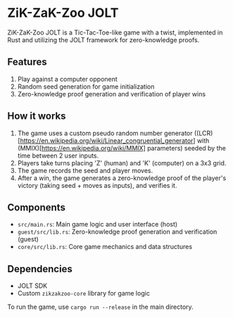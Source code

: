 # ZiK-ZaK-Zoo JOLT

ZiK-ZaK-Zoo JOLT is a Tic-Tac-Toe-like game with a twist, implemented in Rust and utilizing the JOLT framework for zero-knowledge proofs.

## Features

1. Play against a computer opponent
2. Random seed generation for game initialization
3. Zero-knowledge proof generation and verification of player wins

## How it works

1. The game uses a custom pseudo random number generator ((LCR)[https://en.wikipedia.org/wiki/Linear_congruential_generator] with (MMIX)[https://en.wikipedia.org/wiki/MMIX] parameters) seeded by the time between 2 user inputs.
2. Players take turns placing 'Z' (human) and 'K' (computer) on a 3x3 grid.
3. The game records the seed and player moves.
4. After a win, the game generates a zero-knowledge proof of the player's victory (taking seed + moves as inputs), and verifies it.

## Components

- `src/main.rs`: Main game logic and user interface (host)
- `guest/src/lib.rs`: Zero-knowledge proof generation and verification (guest)
- `core/src/lib.rs`: Core game mechanics and data structures

## Dependencies

- JOLT SDK
- Custom `zikzakzoo-core` library for game logic

To run the game, use `cargo run --release` in the main directory.
